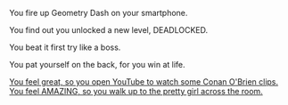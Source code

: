 You fire up Geometry Dash on your smartphone.

You find out you unlocked a new level, DEADLOCKED.

You beat it first try like a boss.

You pat yourself on the back, for you win at life.

[You feel great, so you open YouTube to watch some Conan O'Brien clips.](/conan)
[You feel AMAZING, so you walk up to the pretty girl across the room.](/pretty-girl)